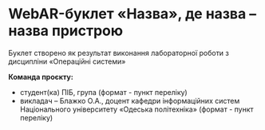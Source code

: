 # WebAR-буклет «Назва», де назва – назва пристрою
Буклет створено як результат виконання лабораторної роботи з дисципліни
«Операційні системи»

**Команда проєкту:**
+ студент(ка) ПІБ, група (формат - пункт переліку)
+ викладач – Блажко О.А., доцент кафедри інформаційних систем Національного
університету «Одеська політехніка» (формат - пункт переліку)
